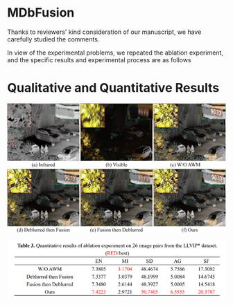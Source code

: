 # MDbFusion

Thanks to reviewers' kind consideration of our manuscript, we have carefully studied the comments.

In view of the experimental problems, we repeated the ablation experiment, and the specific results and experimental process are as follows

# Qualitative and Quantitative Results

![Qualitative Result](https://github.com/TakeMeOff/MDbFusion/blob/main/fig/Qualitative%20Experiment.png)

![Quantitative Result](https://github.com/TakeMeOff/MDbFusion/blob/main/fig/Quantitative%20Experiment.png)
